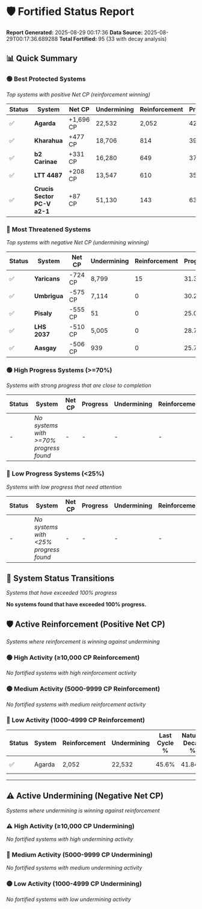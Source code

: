 # 🛡️ Fortified Status Report

**Report Generated:** 2025-08-29 00:17:36
**Data Source:** 2025-08-29T00:17:36.689288
**Total Fortified:** 95 (33 with decay analysis)

## 📊 Quick Summary

### 🟢 **Best Protected Systems**
*Top systems with positive Net CP (reinforcement winning)*

| Status | System | Net CP | Undermining | Reinforcement | Progress |
|--------|--------|--------|-------------|---------------|----------|
| ✅ | **Agarda** | +1,696 CP | 22,532 | 2,052 | 42.1% |
| ✅ | **Kharahua** | +477 CP | 18,706 | 814 | 39.1% |
| ✅ | **b2 Carinae** | +331 CP | 16,280 | 649 | 37.3% |
| ✅ | **LTT 4487** | +208 CP | 13,547 | 610 | 35.2% |
| ✅ | **Crucis Sector PC-V a2-1** | +87 CP | 51,130 | 143 | 63.2% |

### 🔴 **Most Threatened Systems**
*Top systems with negative Net CP (undermining winning)*

| Status | System | Net CP | Undermining | Reinforcement | Progress |
|--------|--------|--------|-------------|---------------|----------|
| ✅ | **Yaricans** | -724 CP | 8,799 | 15 | 31.3% |
| ✅ | **Umbrigua** | -575 CP | 7,114 | 0 | 30.2% |
| ✅ | **Pisaly** | -555 CP | 51 | 0 | 25.0% |
| ✅ | **LHS 2037** | -510 CP | 5,005 | 0 | 28.7% |
| ✅ | **Aasgay** | -506 CP | 939 | 0 | 25.7% |

### 🟢 **High Progress Systems (>=70%)**
*Systems with strong progress that are close to completion*

| Status | System | Net CP | Progress | Undermining | Reinforcement |
|--------|--------|--------|----------|-------------|---------------|
| - | *No systems with >=70% progress found* | - | - | - | - |

### 🔴 **Low Progress Systems (<25%)**
*Systems with low progress that need attention*

| Status | System | Net CP | Progress | Undermining | Reinforcement |
|--------|--------|--------|----------|-------------|---------------|
| - | *No systems with <25% progress found* | - | - | - | - |
## 🔄 System Status Transitions
*Systems that have exceeded 100% progress*

**No systems found that have exceeded 100% progress.**

## 🛡️ Active Reinforcement (Positive Net CP)
*Systems where reinforcement is winning against undermining*

### 🟢 High Activity (≥10,000 CP Reinforcement)

*No fortified systems with high reinforcement activity*

### 🟡 Medium Activity (5000-9999 CP Reinforcement)

*No fortified systems with medium reinforcement activity*

### 🔴 Low Activity (1000-4999 CP Reinforcement)

| Status | System | Reinforcement | Undermining | Last Cycle % | Natural Decay % | Current Progress % | Current CP | Net CP | Activity |
|--------|--------|---------------|-------------|--------------|-----------------|-------------------|------------|--------|----------|
| ✅ | Agarda | 2,052 | 22,532 | 45.6% | 41.84% | 42.1% | 273,650 | +1,696 | 🔵 Low Reinforcement |


---

## ⚠️ Active Undermining (Negative Net CP)
*Systems where undermining is winning against reinforcement*

### ⚠️ High Activity (≥10,000 CP Undermining)

*No fortified systems with high undermining activity*

### 🔶 Medium Activity (5000-9999 CP Undermining)

*No fortified systems with medium undermining activity*

### 🟡 Low Activity (1000-4999 CP Undermining)

*No fortified systems with low undermining activity*
